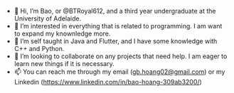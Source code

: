 - 👋 Hi, I’m Bao, or @BTRoyal612, and a thỉrd year undergraduate at the University of Adelaide.
- 👀 I’m interested in everything that is related to programming. I am want to expand my knownledge more.
- 🌱 I’m self taught in Java and Flutter, and I have some knowledge with C++ and Python.
- 💞️ I’m looking to collaborate on any projects that need help. I am eager to learn new things if it is necessary.
- 📫 You can reach me through my email (gb.hoang02@gmail.com) or my Linkedin (https://www.linkedin.com/in/bao-hoang-309ab3200/)

<!---
BTRoyal612/BTRoyal612 is a ✨ special ✨ repository because its `README.md` (this file) appears on your GitHub profile.
You can click the Preview link to take a look at your changes.
--->
